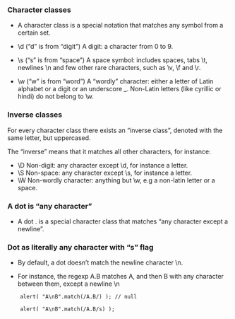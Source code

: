 ### Character classes

- A character class is a special notation that matches any symbol from a certain set.

- \d (“d” is from “digit”)
    A digit: a character from 0 to 9.

- \s (“s” is from “space”)
    A space symbol: includes spaces, tabs \t, newlines \n and few other rare characters, such as \v, \f and \r.

- \w (“w” is from “word”)
    A “wordly” character: either a letter of Latin alphabet or a digit or an underscore _. Non-Latin letters (like cyrillic or hindi) do not belong to \w.


### Inverse classes

For every character class there exists an “inverse class”, denoted with the same letter, but uppercased.

The “inverse” means that it matches all other characters, for instance:

- \D
    Non-digit: any character except \d, for instance a letter.
- \S
    Non-space: any character except \s, for instance a letter.
- \W
    Non-wordly character: anything but \w, e.g a non-latin letter or a space.

### A dot is “any character”
- A dot . is a special character class that matches “any character except a newline”.

### Dot as literally any character with “s” flag

- By default, a dot doesn’t match the newline character \n.

- For instance, the regexp A.B matches A, and then B with any character between them, except a newline \n

```
    alert( "A\nB".match(/A.B/) ); // null
```

```
    alert( "A\nB".match(/A.B/s) );
```